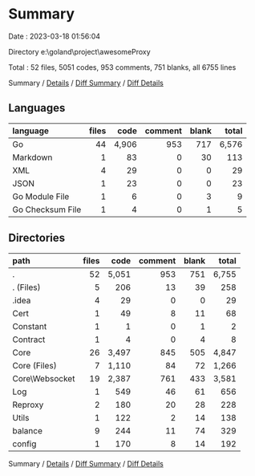 # Summary

Date : 2023-03-18 01:56:04

Directory e:\\goland\\project\\awesomeProxy

Total : 52 files,  5051 codes, 953 comments, 751 blanks, all 6755 lines

Summary / [Details](details.md) / [Diff Summary](diff.md) / [Diff Details](diff-details.md)

## Languages
| language | files | code | comment | blank | total |
| :--- | ---: | ---: | ---: | ---: | ---: |
| Go | 44 | 4,906 | 953 | 717 | 6,576 |
| Markdown | 1 | 83 | 0 | 30 | 113 |
| XML | 4 | 29 | 0 | 0 | 29 |
| JSON | 1 | 23 | 0 | 0 | 23 |
| Go Module File | 1 | 6 | 0 | 3 | 9 |
| Go Checksum File | 1 | 4 | 0 | 1 | 5 |

## Directories
| path | files | code | comment | blank | total |
| :--- | ---: | ---: | ---: | ---: | ---: |
| . | 52 | 5,051 | 953 | 751 | 6,755 |
| . (Files) | 5 | 206 | 13 | 39 | 258 |
| .idea | 4 | 29 | 0 | 0 | 29 |
| Cert | 1 | 49 | 8 | 11 | 68 |
| Constant | 1 | 1 | 0 | 1 | 2 |
| Contract | 1 | 4 | 0 | 4 | 8 |
| Core | 26 | 3,497 | 845 | 505 | 4,847 |
| Core (Files) | 7 | 1,110 | 84 | 72 | 1,266 |
| Core\\Websocket | 19 | 2,387 | 761 | 433 | 3,581 |
| Log | 1 | 549 | 46 | 61 | 656 |
| Reproxy | 2 | 180 | 20 | 28 | 228 |
| Utils | 1 | 122 | 2 | 14 | 138 |
| balance | 9 | 244 | 11 | 74 | 329 |
| config | 1 | 170 | 8 | 14 | 192 |

Summary / [Details](details.md) / [Diff Summary](diff.md) / [Diff Details](diff-details.md)